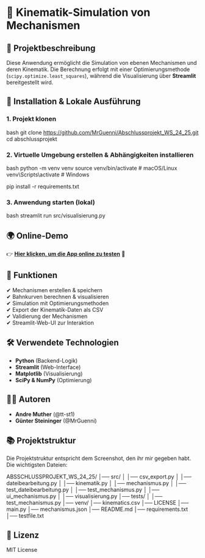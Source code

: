 # 🚀 Kinematik-Simulation von Mechanismen

## 🏰 Projektbeschreibung
Diese Anwendung ermöglicht die Simulation von ebenen Mechanismen und deren Kinematik.
Die Berechnung erfolgt mit einer Optimierungsmethode (`scipy.optimize.least_squares`), während die Visualisierung über **Streamlit** bereitgestellt wird.

## 👅 Installation & Lokale Ausführung

### 1. Projekt klonen
bash
git clone https://github.com/MrGuenni/Abschlussprojekt_WS_24_25.git
cd abschlussprojekt


### 2. Virtuelle Umgebung erstellen & Abhängigkeiten installieren
bash
python -m venv venv
source venv/bin/activate  # macOS/Linux
venv\Scripts\activate  # Windows

pip install -r requirements.txt


### 3. Anwendung starten (lokal)
bash
streamlit run src/visualisierung.py


## 🌍 **Online-Demo**
👉 **[Hier klicken, um die App online zu testen](https://abschlussprojektws2425-v7ij3cuvrdqrpv2vmnyy6b.streamlit.app/)** 🚀  

## 🔬 **Funktionen**
✔ Mechanismen erstellen & speichern  
✔ Bahnkurven berechnen & visualisieren  
✔ Simulation mit Optimierungsmethoden  
✔ Export der Kinematik-Daten als CSV  
✔ Validierung der Mechanismen  
✔ Streamlit-Web-UI zur Interaktion  

## 🛠 **Verwendete Technologien**
- **Python** (Backend-Logik)
- **Streamlit** (Web-Interface)
- **Matplotlib** (Visualisierung)
- **SciPy & NumPy** (Optimierung)

## 👨‍💻 **Autoren**
- **Andre Muther** (@tt-st1)
- **Günter Steininger** (@MrGuenni)

## 📚 **Projektstruktur**
Die Projektstruktur entspricht dem Screenshot, den ihr mir gegeben habt. Die wichtigsten Dateien:

ABSSCHLUSSPROJEKT_WS_24_25/
│── src/
│   │── csv_export.py
│   │── dateibearbeitung.py
│   │── kinematik.py
│   │── mechanismus.py
│   │── test_dateibearbeitung.py
│   │── test_mechanismus.py
│   │── ui_mechanismus.py
│   │── visualisierung.py
│── tests/
│   │── test_mechanismus.py
│── venv/
│── kinematics.csv
│── LICENSE
│── main.py
│── mechanismus.json
│── README.md
│── requirements.txt
│── testfile.txt


## 📝 **Lizenz**
MIT License

